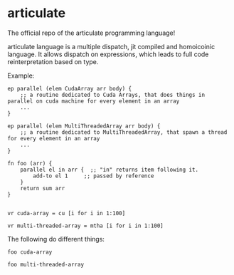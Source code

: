 # articulate
 The official repo of the articulate programming language!

articulate language is a multiple dispatch, jit compiled and homoicoinic language.
It allows dispatch on expressions, which leads to full code reinterpretation based on type.

Example:
```
ep parallel (elem CudaArray arr body) {
    ;; a routine dedicated to Cuda Arrays, that does things in parallel on cuda machine for every element in an array 
    ...
}

ep parallel (elem MultiThreadedArray arr body) {
    ;; a routine dedicated to MultiThreadedArray, that spawn a thread for every element in an array
    ...
}

fn foo (arr) {
    parallel el in arr {  ;; "in" returns item following it.
        add-to el 1     ;; passed by reference 
    }
    return sum arr
}


vr cuda-array = cu [i for i in 1:100]    

vr multi-threaded-array = mtha [i for i in 1:100]
```

The following do different things:
```
foo cuda-array

foo multi-threaded-array

```
